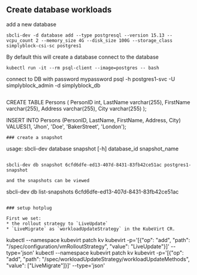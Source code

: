 ## Create database workloads

add a new database
```
sbcli-dev -d database add --type postgresql --version 15.13 --vcpu_count 2 --memory_size 4G --disk_size 100G --storage_class  simplyblock-csi-sc postgres1
```

By default this will create a database connect to the database
```
kubectl run -it --rm psql-client --image=postgres -- bash
```

connect to DB with password mypassword
psql -h postgres1-svc -U simplyblock_admin -d simplyblock_db
```

```
CREATE TABLE Persons (
    PersonID int,
    LastName varchar(255),
    FirstName varchar(255),
    Address varchar(255),
    City varchar(255)
);

INSERT INTO Persons (PersonID, LastName, FirstName, Address, City) VALUES(1, 'Jhon', 'Doe', 'BakerStreet', 'London');
```
### create a snapshot

```
usage: sbcli-dev database snapshot [-h] database_id snapshot_name
```

sbcli-dev db snapshot 6cfd6dfe-ed13-407d-8431-83fb42ce51ac postgres1-snapshot

and the snapshots can be viewed
```
sbcli-dev db list-snapshots 6cfd6dfe-ed13-407d-8431-83fb42ce51ac
```

### setup hotplug

First we set:
* the rollout strategy to `LiveUpdate`
* `LiveMigrate` as `workloadUpdateStrategy` in the KubeVirt CR.

```
kubectl --namespace kubevirt patch kv kubevirt -p='[{"op": "add", "path": "/spec/configuration/vmRolloutStrategy", "value": "LiveUpdate"}]' --type='json'
kubectl --namespace kubevirt patch kv kubevirt -p='[{"op": "add", "path": "/spec/workloadUpdateStrategy/workloadUpdateMethods", "value": ["LiveMigrate"]}]' --type='json'
```
